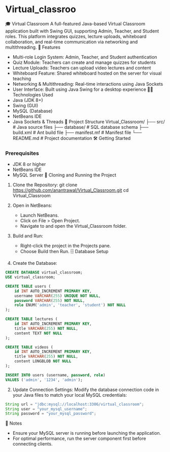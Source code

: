 # Virtual_classroo
🎓 Virtual Classroom
A full-featured Java-based Virtual Classroom application built with Swing GUI, supporting Admin, Teacher, and Student roles. This platform integrates quizzes, lecture uploads, whiteboard collaboration, and real-time communication via networking and multithreading.
🚀 Features
- Multi-role Login System: Admin, Teacher, and Student authentication
- Quiz Module: Teachers can create and manage quizzes for students
- Lecture Uploads: Teachers can upload video lectures and content
- Whiteboard Feature: Shared whiteboard hosted on the server for visual teaching
- Networking & Multithreading: Real-time interactions using Java Sockets
- User Interface: Built using Java Swing for a desktop experience
🧑‍💻 Technologies Used
- Java (JDK 8+)
- Swing (GUI)
- MySQL (Database)
- NetBeans IDE
- Java Sockets & Threads
📂 Project Structure
Virtual_Classroom/
├── src/                      # Java source files
├── database/                 # SQL database schema
├── build.xml                 # Ant build file
├── manifest.mf               # Manifest file
└── README.md                 # Project documentation
🛠️ Getting Started
### Prerequisites
- JDK 8 or higher
- NetBeans IDE
- MySQL Server
🔄 Cloning and Running the Project
1. Clone the Repository:
   git clone https://github.com/anantrawal/Virtual_Classroom.git
   cd Virtual_Classroom

2. Open in NetBeans:
   - Launch NetBeans.
   - Click on File > Open Project.
   - Navigate to and open the Virtual_Classroom folder.

3. Build and Run:
   - Right-click the project in the Projects pane.
   - Choose Build then Run.
🗄️ Database Setup
1. Create the Database:
```sql
CREATE DATABASE virtual_classroom;
USE virtual_classroom;

CREATE TABLE users (
    id INT AUTO_INCREMENT PRIMARY KEY,
    username VARCHAR(255) UNIQUE NOT NULL,
    password VARCHAR(255) NOT NULL,
    role ENUM('admin', 'teacher', 'student') NOT NULL
);

CREATE TABLE lectures (
    id INT AUTO_INCREMENT PRIMARY KEY,
    title VARCHAR(255) NOT NULL,
    content TEXT NOT NULL
);

CREATE TABLE videos (
    id INT AUTO_INCREMENT PRIMARY KEY,
    title VARCHAR(255) NOT NULL,
    content LONGBLOB NOT NULL
);

INSERT INTO users (username, password, role)
VALUES ('admin', '1234', 'admin');
```

2. Update Connection Settings:
Modify the database connection code in your Java files to match your local MySQL credentials:
```java
String url = "jdbc:mysql://localhost:3306/virtual_classroom";
String user = "your_mysql_username";
String password = "your_mysql_password";
```
📌 Notes
- Ensure your MySQL server is running before launching the application.
- For optimal performance, run the server component first before connecting clients.

